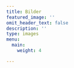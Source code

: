 ```yaml
---
title: Bilder
featured_image: ''
omit_header_text: false
description: ''
type: images
menu:
  main:
    weight: 4

---
```


